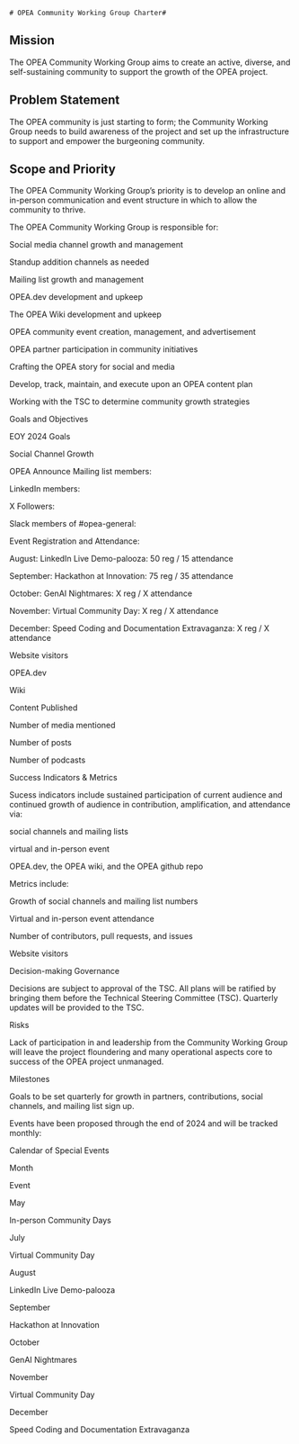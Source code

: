 	# OPEA Community Working Group Charter#

## Mission 

The OPEA Community Working Group aims to create an active, diverse, and self-sustaining community to support the growth of the OPEA project. 

## Problem Statement 

The OPEA community is just starting to form; the Community Working Group needs to build awareness of the project and set up the infrastructure to support and empower the burgeoning community. 

## Scope and Priority 

The OPEA Community Working Group’s priority is to develop an online and in-person communication and event structure in which to allow the community to thrive.  

 The OPEA Community Working Group is responsible for:  

Social media channel growth and management 

Standup addition channels as needed 

Mailing list growth and management 

OPEA.dev development and upkeep 

The OPEA Wiki development and upkeep 

OPEA community event creation, management, and advertisement 

OPEA partner participation in community initiatives 

Crafting the OPEA story for social and media 

Develop, track, maintain, and execute upon an OPEA content plan 

Working with the TSC to determine community growth strategies 

Goals and Objectives 

EOY 2024 Goals 

Social Channel Growth 

OPEA Announce Mailing list members: 

LinkedIn members: 

X Followers: 

Slack members of #opea-general: 

Event Registration and Attendance: 

August: LinkedIn Live Demo-palooza: 50 reg / 15 attendance 

September: Hackathon at Innovation: 75 reg / 35 attendance 

October: GenAI Nightmares: X reg / X attendance 

November: Virtual Community Day: X reg / X attendance 

December: Speed Coding and Documentation Extravaganza:  X reg / X attendance 

Website visitors 

OPEA.dev 

Wiki 

Content Published 

Number of media mentioned 

Number of posts 

Number of podcasts 

Success Indicators & Metrics 

Sucess indicators include sustained participation of current audience and continued growth of audience in contribution, amplification, and attendance via: 

social channels and mailing lists  

virtual and in-person event 

OPEA.dev, the OPEA wiki, and the OPEA github repo  

Metrics include: 

Growth of social channels and mailing list numbers 

Virtual and in-person event attendance 

Number of contributors, pull requests, and issues 

Website visitors 

Decision-making Governance 

Decisions are subject to approval of the TSC. All plans will be ratified by bringing them before the Technical Steering Committee (TSC). Quarterly updates will be provided to the TSC.  

Risks 

Lack of participation in and leadership from the Community Working Group will leave the project floundering and many operational aspects core to success of the OPEA project unmanaged. 

Milestones 

Goals to be set quarterly for growth in partners, contributions, social channels, and mailing list sign up.  

Events have been proposed through the end of 2024 and will be tracked monthly:  

Calendar of Special Events 

Month 

Event 

May 

In-person Community Days 

July 

Virtual Community Day 

August 

LinkedIn Live Demo-palooza 

September 

Hackathon at Innovation 

October 

GenAI Nightmares 

November 

Virtual Community Day 

December 

Speed Coding and Documentation Extravaganza 

 
